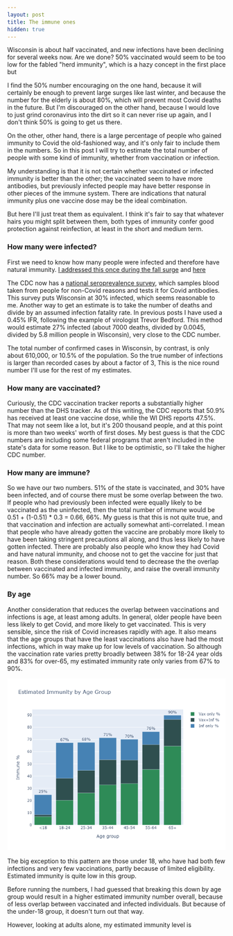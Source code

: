 ```yaml
---
layout: post
title: The immune ones
hidden: true
---
```



Wisconsin is about half vaccinated, and new infections have been declining for several weeks now. Are we done? 50% vaccinated would seem to be too low for the fabled "herd immunity", which is a hazy concept in the first place but 

I find the 50% number encouraging on the one hand, because it will certainly be enough to prevent large surges like last winter, and because the number for the elderly is about 80%, which will prevent most Covid deaths in the future. But I'm discouraged on the other hand, because I would love to just grind coronavirus into the dirt so it can never rise up again, and I don't think 50% is going to get us there.

On the other, other hand, there is a large percentage of people who gained immunity to Covid the old-fashioned way, and it's only fair to include them in the numbers. So in this post I will try to estimate the total number of people with some kind of immunity, whether from vaccination or infection.

My understanding is that it is not certain whether vaccinated or infected immunity is better than the other; the vaccinated seem to have more antibodies, but previously infected people may have better response in other pieces of the immune system. There are indications that natural immunity plus one vaccine dose may be the ideal combination.

But here I'll just treat them as equivalent. I think it's fair to say that whatever hairs you might split between them, both types of immunity confer good protection against reinfection, at least in the short and medium term.

### How many were infected?
First we need to know how many people were infected and therefore have natural immunity. [I addressed this once during the fall surge](2020-10-19-true-infections.md) and [here](https://covid-wisconsin.com/2020/11/22/status-update/#how-many-of-us-have-been-infected)

The CDC now has a [national seroprevalence survey](https://covid.cdc.gov/covid-data-tracker/#national-lab), which samples blood taken from people for non-Covid reasons and tests it for Covid antibodies. This survey puts Wisconsin at 30% infected, which seems reasonable to me. Another way to get an estimate is to take the number of deaths and divide by an assumed infection fatality rate. In previous posts I have used a 0.45% IFR, following the example of virologist Trevor Bedford. This method would estimate 27% infected (about 7000 deaths, divided by 0.0045, divided by 5.8 million people in Wisconsin), very close to the CDC number.

The total number of confirmed cases in Wisconsin, by contrast, is only about 610,000, or 10.5% of the population. So the true number of infections is larger than recorded cases by about a factor of 3, This is the nice round number I'll use for the rest of my estimates.

### How many are vaccinated?
Curiously, the CDC vaccination tracker reports a substantially higher number than the DHS tracker. As of this writing, the CDC reports that 50.9% has received at least one vaccine dose, while the WI DHS reports 47.5%. That may not seem like a lot, but it's 200 thousand people, and at this point is more than two weeks' worth of first doses. My best guess is that the CDC numbers are including some federal programs that aren't included in the state's data for some reason. But I like to be optimistic, so I'll take the higher CDC number.

### How many are immune?
So we have our two numbers. 51% of the state is vaccinated, and 30% have been infected, and of course there must be some overlap between the two. If people who had previously been infected were equally likely to be vaccinated as the uninfected, then the total number of immune would be 0.51 + (1-0.51) * 0.3 = 0.66, 66%. My guess is that this is not quite true, and that vaccination and infection are actually somewhat anti-correlated. I mean that people who have already gotten the vaccine are probably more likely to have been taking stringent precautions all along, and thus less likely to have gotten infected. There are probably also people who know they had Covid and have natural immunity, and choose not to get the vaccine for just that reason. Both these considerations would tend to decrease the the overlap between vaccinated and infected immunity, and raise the overall immunity number.  So 66% may be a lower bound.

### By age
Another consideration that reduces the overlap between vaccinations and infections is age, at least among adults. In general, older people have been less likely to get Covid, and more likely to get vaccinated. This is very sensible, since the risk of Covid increases rapidly with age. It also means that the age groups that have the least vaccinations also have had the most infections, which in way make up for low levels of vaccination. So although the vaccination rate varies pretty broadly between 38% for 18-24 year olds and 83% for over-65, my estimated immunity rate only varies from 67% to 90%.

![Immunity by age group](../assets/Immune-Age.png)

The big exception to this pattern are those under 18, who have had both few infections and very few vaccinations, partly because of limited eligibility. Estimated immunity is quite low in this group.

Before running the numbers, I had guessed that breaking this down by age group would result in a higher estimated immunity number overall, because of less overlap between vaccinated and infected individuals. But because of the under-18 group, it doesn't turn out that way. 

However, looking at adults alone, my estimated immunity level is 

